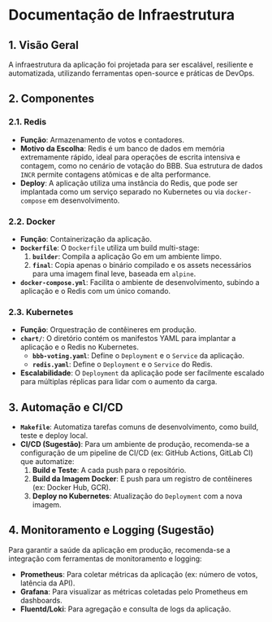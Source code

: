 # Documentação de Infraestrutura

## 1. Visão Geral

A infraestrutura da aplicação foi projetada para ser escalável, resiliente e automatizada, utilizando ferramentas open-source e práticas de DevOps.

## 2. Componentes

### 2.1. Redis

- **Função**: Armazenamento de votos e contadores.
- **Motivo da Escolha**: Redis é um banco de dados em memória extremamente rápido, ideal para operações de escrita intensiva e contagem, como no cenário de votação do BBB. Sua estrutura de dados `INCR` permite contagens atômicas e de alta performance.
- **Deploy**: A aplicação utiliza uma instância do Redis, que pode ser implantada como um serviço separado no Kubernetes ou via `docker-compose` em desenvolvimento.

### 2.2. Docker

- **Função**: Containerização da aplicação.
- **`Dockerfile`**: O `Dockerfile` utiliza um build multi-stage:
  1. **`builder`**: Compila a aplicação Go em um ambiente limpo.
  2. **`final`**: Copia apenas o binário compilado e os assets necessários para uma imagem final leve, baseada em `alpine`.
- **`docker-compose.yml`**: Facilita o ambiente de desenvolvimento, subindo a aplicação e o Redis com um único comando.

### 2.3. Kubernetes

- **Função**: Orquestração de contêineres em produção.
- **`chart/`**: O diretório contém os manifestos YAML para implantar a aplicação e o Redis no Kubernetes.
  - **`bbb-voting.yaml`**: Define o `Deployment` e o `Service` da aplicação.
  - **`redis.yaml`**: Define o `Deployment` e o `Service` do Redis.
- **Escalabilidade**: O `Deployment` da aplicação pode ser facilmente escalado para múltiplas réplicas para lidar com o aumento da carga.

## 3. Automação e CI/CD

- **`Makefile`**: Automatiza tarefas comuns de desenvolvimento, como build, teste e deploy local.
- **CI/CD (Sugestão)**: Para um ambiente de produção, recomenda-se a configuração de um pipeline de CI/CD (ex: GitHub Actions, GitLab CI) que automatize:
  1. **Build e Teste**: A cada push para o repositório.
  2. **Build da Imagem Docker**: E push para um registro de contêineres (ex: Docker Hub, GCR).
  3. **Deploy no Kubernetes**: Atualização do `Deployment` com a nova imagem.

## 4. Monitoramento e Logging (Sugestão)

Para garantir a saúde da aplicação em produção, recomenda-se a integração com ferramentas de monitoramento e logging:

- **Prometheus**: Para coletar métricas da aplicação (ex: número de votos, latência da API).
- **Grafana**: Para visualizar as métricas coletadas pelo Prometheus em dashboards.
- **Fluentd/Loki**: Para agregação e consulta de logs da aplicação.
